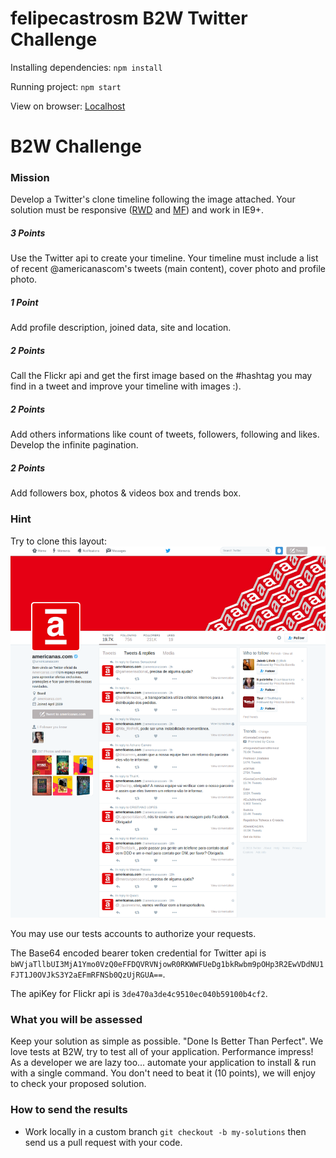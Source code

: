 # felipecastrosm B2W Twitter Challenge

Installing dependencies:
`npm install`

Running project:
`npm start`

View on browser:
[Localhost](http://localhost:3000)


# B2W Challenge

### Mission

Develop a Twitter's clone timeline following the image attached. Your solution must be responsive ([RWD](http://alistapart.com/article/responsive-web-design) and [MF](http://www.lukew.com/ff/entry.asp?933)) and work in IE9+.

##### 3 Points

Use the Twitter api to create your timeline. Your timeline must include a list of recent @americanascom's tweets (main content), cover photo and profile photo. 

##### 1 Point

Add profile description, joined data, site and location.

##### 2 Points

Call the Flickr api and get the first image based on the #hashtag you may find in a tweet and improve your timeline with images :).

##### 2 Points

Add others informations like count of tweets, followers, following and likes. Develop the infinite pagination.

##### 2 Points

Add followers box, photos & videos box and trends box.

### Hint 

Try to clone this layout:
![Timeline](/resources/timeline.png)

You may use our tests accounts to authorize your requests. 

The Base64 encoded bearer token credential for Twitter api is ```bWVjaTllbUI3MjA1Ymo0VzQ0eFFDQVRVNjowR0RKWWFUeDg1bkRwbm9pOHp3R2EwVDdNU1FJT1J0OVJkS3Y2aEFmRFNSb0QzUjRGUA==```.

The apiKey for Flickr api is ```3de470a3de4c9510ec040b59100b4cf2```.


### What you will be assessed

Keep your solution as simple as possible. "Done Is Better Than Perfect". We love tests at B2W, try to test all of your application. Performance impress! As a developer we are lazy too... automate your application to install & run with a single command. You don't need to beat it (10 points), we will enjoy to check your proposed solution.

### How to send the results

* Work locally in a custom branch ```git checkout -b my-solutions``` then send us a pull request with your code.
